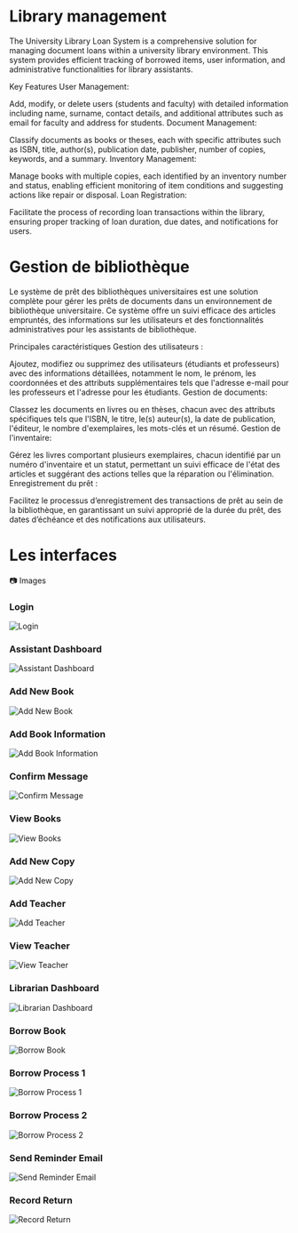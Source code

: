 # Library management
The University Library Loan System is a comprehensive solution for managing document loans within a university library environment. This system provides efficient tracking of borrowed items, user information, and administrative functionalities for library assistants.

Key Features
User Management:

Add, modify, or delete users (students and faculty) with detailed information including name, surname, contact details, and additional attributes such as email for faculty and address for students.
Document Management:

Classify documents as books or theses, each with specific attributes such as ISBN, title, author(s), publication date, publisher, number of copies, keywords, and a summary.
Inventory Management:

Manage books with multiple copies, each identified by an inventory number and status, enabling efficient monitoring of item conditions and suggesting actions like repair or disposal.
Loan Registration:

Facilitate the process of recording loan transactions within the library, ensuring proper tracking of loan duration, due dates, and notifications for users.

# Gestion de bibliothèque
Le système de prêt des bibliothèques universitaires est une solution complète pour gérer les prêts de documents dans un environnement de bibliothèque universitaire. Ce système offre un suivi efficace des articles empruntés, des informations sur les utilisateurs et des fonctionnalités administratives pour les assistants de bibliothèque.

Principales caractéristiques
Gestion des utilisateurs :

Ajoutez, modifiez ou supprimez des utilisateurs (étudiants et professeurs) avec des informations détaillées, notamment le nom, le prénom, les coordonnées et des attributs supplémentaires tels que l'adresse e-mail pour les professeurs et l'adresse pour les étudiants.
Gestion de documents:

Classez les documents en livres ou en thèses, chacun avec des attributs spécifiques tels que l'ISBN, le titre, le(s) auteur(s), la date de publication, l'éditeur, le nombre d'exemplaires, les mots-clés et un résumé.
Gestion de l'inventaire:

Gérez les livres comportant plusieurs exemplaires, chacun identifié par un numéro d'inventaire et un statut, permettant un suivi efficace de l'état des articles et suggérant des actions telles que la réparation ou l'élimination.
Enregistrement du prêt :

Facilitez le processus d’enregistrement des transactions de prêt au sein de la bibliothèque, en garantissant un suivi approprié de la durée du prêt, des dates d’échéance et des notifications aux utilisateurs.

# Les interfaces
📷 Images

### Login

![Login](images/login.png)

### Assistant Dashboard

![Assistant Dashboard](images/assistantDashboard.png)

### Add New Book

![Add New Book](images/addNewBook.png)

### Add Book Information

![Add Book Information](images/addBookInfo.png)

### Confirm Message

![Confirm Message](images/confirmMessage.png)

### View Books

![View Books](images/viewBooks.png)

### Add New Copy

![Add New Copy](images/addNewCopy.png)

### Add Teacher

![Add Teacher](images/addTeacher.png)

### View Teacher

![View Teacher](images/viewTeacher.png)

### Librarian Dashboard

![Librarian Dashboard](images/librarianDashboard.png)

### Borrow Book

![Borrow Book](images/borrowBook.png)

### Borrow Process 1

![Borrow Process 1](images/borrowProcess1.png)

### Borrow Process 2

![Borrow Process 2](images/borrowProcess2.png)

### Send Reminder Email

![Send Reminder Email](images/sendReminderEmail.png)

### Record Return

![Record Return](images/recordReturn.png)
